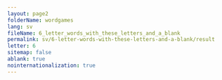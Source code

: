 ```yaml
---
layout: page2
folderName: wordgames
lang: sv
fileName: 6_letter_words_with_these_letters_and_a_blank
permalink: sv/6-letter-words-with-these-letters-and-a-blank/result
letter: 6
sitemap: false
ablank: true
nointernationalization: true
---
```


